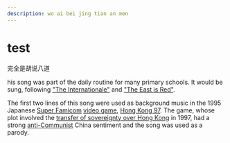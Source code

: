 ```yaml
---
description: wo ai bei jing tian an men
---
```


# test

完全是胡说八道

his song was part of the daily routine for many primary schools. It would be sung, following ["The Internationale"](https://en.wikipedia.org/wiki/The_Internationale_in_Chinese) and ["The East is Red"](https://en.wikipedia.org/wiki/The_East_is_Red_%28song%29).

The first two lines of this song were used as background music in the 1995 Japanese [Super Famicom](https://en.wikipedia.org/wiki/Super_Famicom) [video game](https://en.wikipedia.org/wiki/Video_game), [Hong Kong 97](https://en.wikipedia.org/wiki/Hong_Kong_97_%28video_game%29). The game, whose plot involved the [transfer of sovereignty over Hong Kong](https://en.wikipedia.org/wiki/Transfer_of_sovereignty_over_Hong_Kong) in 1997, had a strong [anti-Communist](https://en.wikipedia.org/wiki/Anti-communism) China sentiment and the song was used as a parody.

